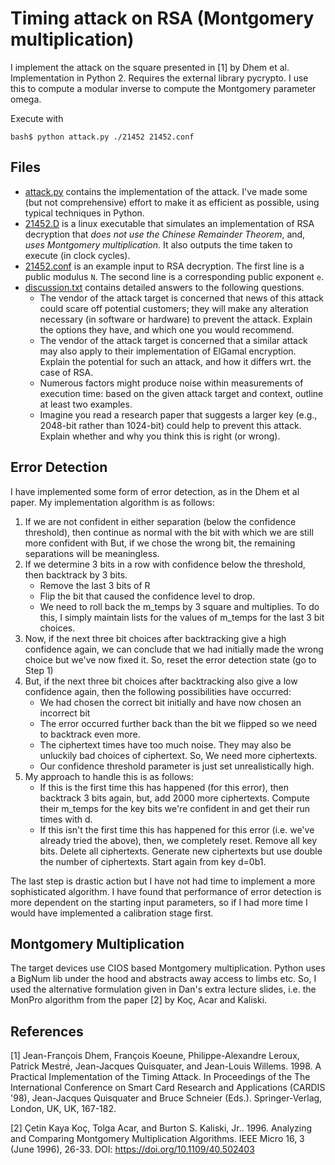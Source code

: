 # Timing attack on RSA (Montgomery multiplication)

I implement the attack on the square presented in [1] by Dhem et al.
Implementation in Python 2.
Requires the external library pycrypto. I use this to compute a modular
inverse to compute the Montgomery parameter omega.

Execute with

`bash$ python attack.py ./21452 21452.conf`

## Files

 - [attack.py](attack.py) contains the implementation of the attack. I've made some (but not comprehensive) effort to make it as efficient as possible, using typical techniques in Python.
 - [21452.D](21452.D) is a linux executable that simulates an implementation of RSA decryption that *does not use the Chinese Remainder Theorem*, and, *uses Montgomery multiplication*. It also outputs the time taken to execute (in clock cycles).
 - [21452.conf](21452.conf) is an example input to RSA decryption. The first line is a public modulus `N`. The second line is a corresponding public exponent `e`.
 - [discussion.txt](discussion.txt) contains detailed answers to the following questions.
    - The vendor of the attack target is concerned that news of this attack
    could scare off potential customers; they will make any alteration
    necessary (in software or hardware) to prevent the attack.  Explain the
    options they have, and which one you would recommend.
    - The vendor of the attack target is concerned that a similar attack may
    also apply to their implementation of ElGamal encryption.  Explain the
    potential for such an attack, and how it differs wrt.  the case of RSA.
    - Numerous factors might produce noise within measurements of execution
    time: based on the given attack target and context, outline at least
    two examples.
    - Imagine you read a research paper that suggests a larger key (e.g.,
    2048-bit rather than 1024-bit) could help to prevent this attack.
    Explain whether and why you think this is right (or wrong).


## Error Detection
I have implemented some form of error detection, as in the Dhem et al paper.
My implementation algorithm is as follows:

  1. If we are not confident in either separation (below the confidence threshold), then
     continue as normal with the bit with which we are still more confident with
     But, if we chose the wrong bit, the remaining separations will be meaningless.
  3. If we determine 3 bits in a row with confidence below the threshold, then backtrack by
     3 bits.
       - Remove the last 3 bits of R
       - Flip the bit that caused the confidence level to drop.
       - We need to roll back the m_temps by 3 square and multiplies. To do this, I simply maintain
         lists for the values of m_temps for the last 3 bit choices.
  4. Now, if the next three bit choices after backtracking give a high confidence again,
     we can conclude that we had initially made the wrong choice but we've now fixed it.
     So, reset the error detection state (go to Step 1)
  5. But, if the next three bit choices after backtracking also give a low confidence again,
     then the following possibilities have occurred:
       - We had chosen the correct bit initially and have now chosen an incorrect bit
       - The error occurred further back than the bit we flipped so we need to backtrack even more.
       - The ciphertext times have too much noise. They may also be unluckily bad choices of ciphertext.
         So, We need more ciphertexts.
       - Our confidence threshold parameter is just set unrealistically high.
  6. My approach to handle this is as follows:
       - If this is the first time this has happened (for this error), then backtrack 3 bits again,
         but, add 2000 more ciphertexts. Compute their m_temps for the key bits we're confident in and
         get their run times with d.
       - If this isn't the first time this has happened for this error (i.e. we've already tried the above),
         then, we completely reset. Remove all key bits. Delete all ciphertexts. Generate new ciphertexts but
         use double the number of ciphertexts. Start again from key d=0b1.

The last step is drastic action but I have not had time to implement a more sophisticated algorithm.
I have found that performance of error detection is more dependent on the starting input parameters,
so if I had more time I would have implemented a calibration stage first.


## Montgomery Multiplication

The target devices use CIOS based Montgomery multiplication.
Python uses a BigNum lib under the hood and abstracts away access to limbs etc.
So, I used the alternative formulation given in Dan's extra lecture slides, i.e.
the MonPro algorithm from the paper [2] by Koç, Acar and Kaliski.

## References

[1] Jean-François Dhem, François Koeune, Philippe-Alexandre Leroux, Patrick Mestré, Jean-Jacques Quisquater, and Jean-Louis Willems. 1998. A Practical Implementation of the Timing Attack. In Proceedings of the The International Conference on Smart Card Research and Applications (CARDIS '98), Jean-Jacques Quisquater and Bruce Schneier (Eds.). Springer-Verlag, London, UK, UK, 167-182.

[2] Çetin Kaya Koç, Tolga Acar, and Burton S. Kaliski, Jr.. 1996. Analyzing and Comparing Montgomery Multiplication Algorithms. IEEE Micro 16, 3 (June 1996), 26-33. DOI: https://doi.org/10.1109/40.502403
